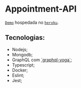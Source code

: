 # Appointment-API

[`Demo`](https://graphql-appointment.herokuapp.com/) hospedada no [`heroku`](https://www.heroku.com/).

## Tecnologias:
 - Nodejs;
 - Mongodb;
 - GraphQL com [´graphql-yoga´](https://github.com/prisma-labs/graphql-yoga);
 - Typescript;
 - Docker;
 - Eslint;
 - Jest;

